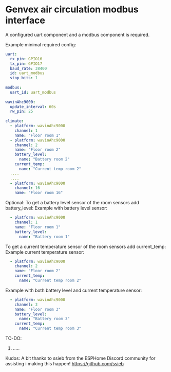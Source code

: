 # Genvex air circulation modbus interface

A configured uart component and a modbus component is required.

Example minimal required config:
```yaml
uart:
  rx_pin: GPIO16
  tx_pin: GPIO17
  baud_rate: 38400
  id: uart_modbus
  stop_bits: 1
  
modbus:
  uart_id: uart_modbus
 
wavinAhc9000:
  update_interval: 60s
  rw_pin: 25
  
climate:
  - platform: wavinAhc9000
    channel: 1
    name: "Floor room 1"
  - platform: wavinAhc9000
    channel: 2
    name: "Floor room 2"
    battery_level:
      name: "Battery room 2"
    current_temp:
      name: "Current temp room 2"
  ....
  ....
  - platform: wavinAhc9000
    channel: 16
    name: "Floor room 16"
```

Optional:
To get a battery level sensor of the room sensors add battery_level:
Example with battery level sensor:
```yaml
  - platform: wavinAhc9000
    channel: 1
    name: "Floor room 1"
    battery_level:
      name: "Battery room 1"
```

To get a current temperature sensor of the room sensors add current_temp:
Example current temperature sensor:
```yaml
  - platform: wavinAhc9000
    channel: 2
    name: "Floor room 2"
    current_temp:
      name: "Current temp room 2"
```


Example with both battery level and current temperature sensor:
```yaml
  - platform: wavinAhc9000
    channel: 3
    name: "Floor room 3"
    battery_level:
      name: "Battery room 3"
    current_temp:
      name: "Current temp room 3"
```  



TO-DO:
1. .....

Kudos:
A bit thanks to ssieb from the ESPHome Discord community for assisting i making this happen! https://github.com/ssieb
